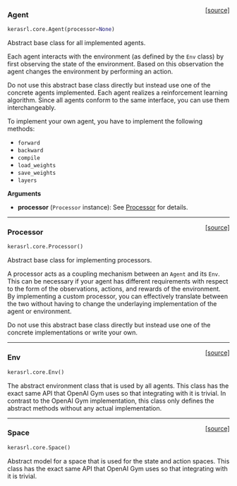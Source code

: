 <span style="float:right;">[[source]](https://github.com/keras-rl/keras-rl/blob/master/rl/core.py#L11)</span>
### Agent

```python
kerasrl.core.Agent(processor=None)
```

Abstract base class for all implemented agents.

Each agent interacts with the environment (as defined by the `Env` class) by first observing the
state of the environment. Based on this observation the agent changes the environment by performing
an action.

Do not use this abstract base class directly but instead use one of the concrete agents implemented.
Each agent realizes a reinforcement learning algorithm. Since all agents conform to the same
interface, you can use them interchangeably.

To implement your own agent, you have to implement the following methods:

- `forward`
- `backward`
- `compile`
- `load_weights`
- `save_weights`
- `layers`

__Arguments__

- __processor__ (`Processor` instance): See [Processor](#processor) for details.

----

<span style="float:right;">[[source]](https://github.com/keras-rl/keras-rl/blob/master/rl/core.py#L454)</span>
### Processor

```python
kerasrl.core.Processor()
```

Abstract base class for implementing processors.

A processor acts as a coupling mechanism between an `Agent` and its `Env`. This can
be necessary if your agent has different requirements with respect to the form of the
observations, actions, and rewards of the environment. By implementing a custom processor,
you can effectively translate between the two without having to change the underlaying
implementation of the agent or environment.

Do not use this abstract base class directly but instead use one of the concrete implementations
or write your own.

----

<span style="float:right;">[[source]](https://github.com/keras-rl/keras-rl/blob/master/rl/core.py#L533)</span>
### Env

```python
kerasrl.core.Env()
```

The abstract environment class that is used by all agents. This class has the exact
same API that OpenAI Gym uses so that integrating with it is trivial. In contrast to the
OpenAI Gym implementation, this class only defines the abstract methods without any actual
implementation.

----

<span style="float:right;">[[source]](https://github.com/keras-rl/keras-rl/blob/master/rl/core.py#L609)</span>
### Space

```python
kerasrl.core.Space()
```

Abstract model for a space that is used for the state and action spaces. This class has the
exact same API that OpenAI Gym uses so that integrating with it is trivial.

